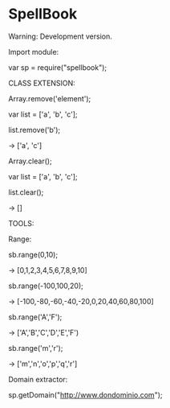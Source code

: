 # SpellBook
Warning: Development version.

Import module:

var sp = require("spellbook");


CLASS EXTENSION:

Array.remove('element');


var list = ['a', 'b', 'c'];

list.remove('b');

-> ['a', 'c']


Array.clear();

var list = ['a', 'b', 'c'];

list.clear();

-> []

TOOLS:

Range:

sb.range(0,10);

-> [0,1,2,3,4,5,6,7,8,9,10]

sb.range(-100,100,20);

-> [-100,-80,-60,-40,-20,0,20,40,60,80,100]

sb.range('A','F');

-> ['A','B','C','D','E','F')

sb.range('m','r');

-> ['m','n','o','p','q','r']


Domain extractor:

sp.getDomain("http://www.dondominio.com");

